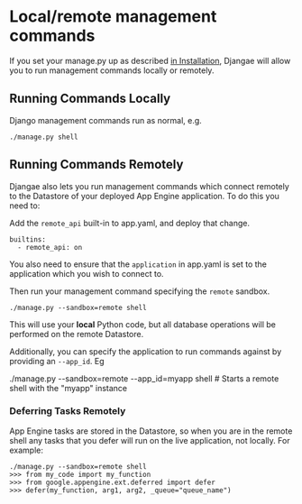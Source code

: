 # Local/remote management commands

If you set your manage.py up as described [in Installation](installation.md), Djangae will allow you to run management commands locally or remotely.

## Running Commands Locally

Django management commands run as normal, e.g.


    ./manage.py shell


## Running Commands Remotely

Djangae also lets you run management commands which connect remotely to the Datastore of your deployed App Engine application.  To do this you need to:

Add the `remote_api` built-in to app.yaml, and deploy that change.

    builtins:
      - remote_api: on

You also need to ensure that the `application` in app.yaml is set to the application which you wish to connect to.

Then run your management command specifying the `remote` sandbox.

    ./manage.py --sandbox=remote shell

This will use your **local** Python code, but all database operations will be performed on the remote Datastore.

Additionally, you can specify the application to run commands against by providing an `--app_id`. Eg

  ./manage.py --sandbox=remote --app_id=myapp shell  # Starts a remote shell with the "myapp" instance


### Deferring Tasks Remotely

App Engine tasks are stored in the Datastore, so when you are in the remote shell any tasks that you defer will run on the live application, not locally.  For example:

    ./manage.py --sandbox=remote shell
    >>> from my_code import my_function
    >>> from google.appengine.ext.deferred import defer
    >>> defer(my_function, arg1, arg2, _queue="queue_name")
